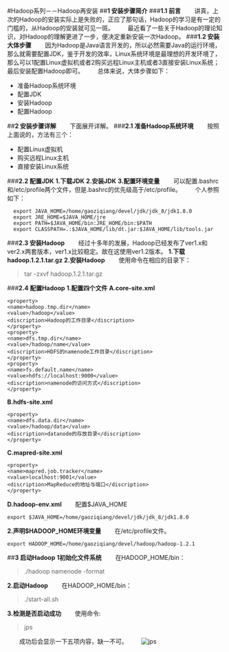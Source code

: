 #Hadoop系列－－Hadoop再安装
##**1 安装步骤简介**
###**1.1 前言**
　　讲真，上次的Hadoop的安装实际上是失败的，正应了那句话，Hadoop的学习是有一定的门槛的，从Hadoop的安装就可见一斑。
　　最近看了一些关于Hadoop的理论知识，对Hadoop的理解更进了一步，便决定重新安装一次Hadoop。
###**1.2 安装大体步骤**
　　因为Hadoop是Java语言开发的，所以必然需要Java的运行环境，那么就需要配置JDK，鉴于开发的效率，Linux系统环境是最理想的开发环境了，那么可以1配置Linux虚拟机或者2购买远程Linux主机或者3直接安装Linux系统；最后安装配置Hadoop即可。
　　总体来说，大体步骤如下：

 - 准备Hadoop系统环境
 - 配置JDK
 - 安装Hadoop
 - 配置Hadoop

##**2 安装步骤详解**
　　下面展开详解。
###**2.1 准备Hadoop系统环境**
　　按照上面说的，方法有三个：
　　

 - 配置Linux虚拟机
 - 购买远程Linux主机
 - 直接安装Linux系统

###**2.2 配置JDK**
**1.下载JDK**
**2.安装JDK**
**3.配置环境变量**
　　可以配置.bashrc和/etc/profile两个文件，但是.bashrc的优先级高于/etc/profile。
　　个人参照如下：
　　

```
  export JAVA_HOME=/home/gaoziqiang/devel/jdk/jdk_8/jdk1.8.0
  export JRE_HOME=$JAVA_HOME/jre                                                        
  export PATH=$JAVA_HOME/bin:JRE_HOME/bin:$PATH
  export CLASSPATH=.:$JAVA_HOME/lib/dt.jar:$JAVA_HOME/lib/tools.jar

```

###**2.3 安装Hadoop**
　　经过十多年的发展，Hadoop已经发布了ver1.x和ver2.x两套版本，ver1.x比较稳定。故在这使用ver1.2版本。
**1.下载hadoop.1.2.1.tar.gz**
**2.安装Hadoop**
　　使用命令在相应的目录下：
　　

> tar -zxvf hadoop.1.2.1.tar.gz

###**2.4 配置Hadoop**
**1.配置四个文件**
**A.core-site.xml**

```
<property>
<name>hadoop.tmp.dir</name>
<value>/hadoop</value>
<discription>Hadoop的工作目录</discription>
</property>
<property>
<name>dfs.tmp.dir</name>
<value>/hadoop/name</value>
<discription>HDFS的namenode工作目录</discription>
</property>
<property>
<name>fs.default.name</name>
<value>hdfs://localhost:9000</value>
<discription>namenode的访问方式</discription>
</property>
```

**B.hdfs-site.xml**

```
<property>
<name>dfs.data.dir</name>
<value>/hadoop/data</value>
<discription>datanode的存放目录</discription>
</property>
```

**C.mapred-site.xml**

```
<property>
<name>mapred.job.tracker</name>
<value>localhost:9001</value>
<discription>MapReduce的地址与端口</discription>
</property>
```

**D.hadoop-env.xml**
　　配置$JAVA_HOME

```
export $JAVA_HOME=/home/gaoziqiang/devel/jdk/jdk_8/jdk1.8.0
```

**2.声明$HADOOP_HOME环境变量**
　　在/etc/profile文件。
　　

```
export HADOOP_HOME=/home/gaoziqiang/devel/hadoop/hadoop-1.2.1
```

##**3 启动Hadoop**
**1初始化文件系统**
　　在HADOOP_HOME/bin：
　　

> ./hadoop namenode -format

**2.启动Hadoop**
　　在HADOOP_HOME/bin：
　　

> ./start-all.sh

**3.检测是否启动成功**
　　使用命令:

> jps

　　成功后会显示一下五项内容，缺一不可。
　　![jps](http://img.blog.csdn.net/20170808160747908?watermark/2/text/aHR0cDovL2Jsb2cuY3Nkbi5uZXQvcXFfMzM0Mjk5Njg=/font/5a6L5L2T/fontsize/400/fill/I0JBQkFCMA==/dissolve/70/gravity/SouthEast)

